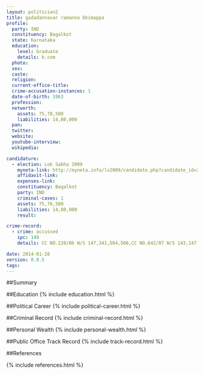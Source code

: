 ```yaml
---
layout: politician2
title: gadadannavar ramanna bhimappa
profile: 
  party: IND
  constituency: Bagalkot
  state: Karnataka
  education: 
    level: Graduate
    details: b.com
  photo: 
  sex: 
  caste: 
  religion: 
  current-office-title: 
  crime-accusation-instances: 1
  date-of-birth: 1963
  profession: 
  networth: 
    assets: 75,78,500
    liabilities: 14,80,000
  pan: 
  twitter: 
  website: 
  youtube-interview: 
  wikipedia: 

candidature: 
  - election: Lok Sabha 2009
    myneta-link: http://myneta.info/ls2009/candidate.php?candidate_id=2261
    affidavit-link: 
    expenses-link: 
    constituency: Bagalkot 
    party: IND
    criminal-cases: 1
    assets: 75,78,500
    liabilities: 14,80,000
    result:  

crime-record: 
  - crime: accussed
    ipc: 149
    details: CC NO.220/06 W/S 147,341,504,506,CC NO.642/07 W/S 143,147,341CC NO.231/05 W/S 143,147,341,353CC NO.385/02 W/S 353,341 

date: 2014-01-28
version: 0.0.5
tags: 
---
```

##Summary


##Education
{% include education.html %}


##Political Career
{% include political-career.html %}


##Criminal Record
{% include criminal-record.html %}


##Personal Wealth
{% include personal-wealth.html %}


##Public Office Track Record
{% include track-record.html %}


##References


{% include references.html %}